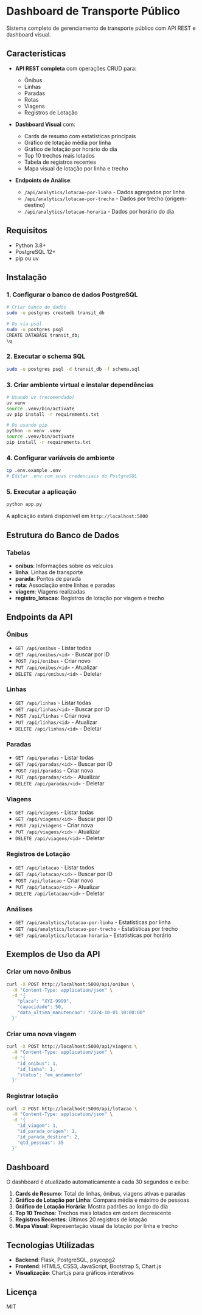 # Dashboard de Transporte Público

Sistema completo de gerenciamento de transporte público com API REST e dashboard visual.

## Características

- **API REST completa** com operações CRUD para:
  - Ônibus
  - Linhas
  - Paradas
  - Rotas
  - Viagens
  - Registros de Lotação

- **Dashboard Visual** com:
  - Cards de resumo com estatísticas principais
  - Gráfico de lotação média por linha
  - Gráfico de lotação por horário do dia
  - Top 10 trechos mais lotados
  - Tabela de registros recentes
  - Mapa visual de lotação por linha e trecho

- **Endpoints de Análise**:
  - `/api/analytics/lotacao-por-linha` - Dados agregados por linha
  - `/api/analytics/lotacao-por-trecho` - Dados por trecho (origem-destino)
  - `/api/analytics/lotacao-horaria` - Dados por horário do dia

## Requisitos

- Python 3.8+
- PostgreSQL 12+
- pip ou uv

## Instalação

### 1. Configurar o banco de dados PostgreSQL

```bash
# Criar banco de dados
sudo -u postgres createdb transit_db

# Ou via psql
sudo -u postgres psql
CREATE DATABASE transit_db;
\q
```

### 2. Executar o schema SQL

```bash
sudo -u postgres psql -d transit_db -f schema.sql
```

### 3. Criar ambiente virtual e instalar dependências

```bash
# Usando uv (recomendado)
uv venv
source .venv/bin/activate
uv pip install -r requirements.txt

# Ou usando pip
python -m venv .venv
source .venv/bin/activate
pip install -r requirements.txt
```

### 4. Configurar variáveis de ambiente

```bash
cp .env.example .env
# Editar .env com suas credenciais do PostgreSQL
```

### 5. Executar a aplicação

```bash
python app.py
```

A aplicação estará disponível em `http://localhost:5000`

## Estrutura do Banco de Dados

### Tabelas

- **onibus**: Informações sobre os veículos
- **linha**: Linhas de transporte
- **parada**: Pontos de parada
- **rota**: Associação entre linhas e paradas
- **viagem**: Viagens realizadas
- **registro_lotacao**: Registros de lotação por viagem e trecho

## Endpoints da API

### Ônibus
- `GET /api/onibus` - Listar todos
- `GET /api/onibus/<id>` - Buscar por ID
- `POST /api/onibus` - Criar novo
- `PUT /api/onibus/<id>` - Atualizar
- `DELETE /api/onibus/<id>` - Deletar

### Linhas
- `GET /api/linhas` - Listar todas
- `GET /api/linhas/<id>` - Buscar por ID
- `POST /api/linhas` - Criar nova
- `PUT /api/linhas/<id>` - Atualizar
- `DELETE /api/linhas/<id>` - Deletar

### Paradas
- `GET /api/paradas` - Listar todas
- `GET /api/paradas/<id>` - Buscar por ID
- `POST /api/paradas` - Criar nova
- `PUT /api/paradas/<id>` - Atualizar
- `DELETE /api/paradas/<id>` - Deletar

### Viagens
- `GET /api/viagens` - Listar todas
- `GET /api/viagens/<id>` - Buscar por ID
- `POST /api/viagens` - Criar nova
- `PUT /api/viagens/<id>` - Atualizar
- `DELETE /api/viagens/<id>` - Deletar

### Registros de Lotação
- `GET /api/lotacao` - Listar todos
- `GET /api/lotacao/<id>` - Buscar por ID
- `POST /api/lotacao` - Criar novo
- `PUT /api/lotacao/<id>` - Atualizar
- `DELETE /api/lotacao/<id>` - Deletar

### Análises
- `GET /api/analytics/lotacao-por-linha` - Estatísticas por linha
- `GET /api/analytics/lotacao-por-trecho` - Estatísticas por trecho
- `GET /api/analytics/lotacao-horaria` - Estatísticas por horário

## Exemplos de Uso da API

### Criar um novo ônibus
```bash
curl -X POST http://localhost:5000/api/onibus \
  -H "Content-Type: application/json" \
  -d '{
    "placa": "XYZ-9999",
    "capacidade": 50,
    "data_ultima_manutencao": "2024-10-01 10:00:00"
  }'
```

### Criar uma nova viagem
```bash
curl -X POST http://localhost:5000/api/viagens \
  -H "Content-Type: application/json" \
  -d '{
    "id_onibus": 1,
    "id_linha": 1,
    "status": "em_andamento"
  }'
```

### Registrar lotação
```bash
curl -X POST http://localhost:5000/api/lotacao \
  -H "Content-Type: application/json" \
  -d '{
    "id_viagem": 1,
    "id_parada_origem": 1,
    "id_parada_destino": 2,
    "qtd_pessoas": 35
  }'
```

## Dashboard

O dashboard é atualizado automaticamente a cada 30 segundos e exibe:

1. **Cards de Resumo**: Total de linhas, ônibus, viagens ativas e paradas
2. **Gráfico de Lotação por Linha**: Compara média e máximo de pessoas
3. **Gráfico de Lotação Horária**: Mostra padrões ao longo do dia
4. **Top 10 Trechos**: Trechos mais lotados em ordem decrescente
5. **Registros Recentes**: Últimos 20 registros de lotação
6. **Mapa Visual**: Representação visual da lotação por linha e trecho

## Tecnologias Utilizadas

- **Backend**: Flask, PostgreSQL, psycopg2
- **Frontend**: HTML5, CSS3, JavaScript, Bootstrap 5, Chart.js
- **Visualização**: Chart.js para gráficos interativos

## Licença

MIT
